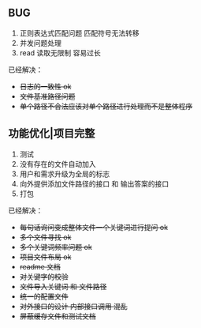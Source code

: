 ## BUG

1. 正则表达式匹配问题 匹配符号无法转移
2. 并发问题处理
3. read 读取无限制 容易过长

已经解决：

- ~~日志的一致性 ok~~
- ~~文件基准路径问题~~
- ~~单个路径不合法应该对单个路径进行处理而不是整体程序~~

## 功能优化|项目完整

1. 测试
2. 没有存在的文件自动加入
3. 用户和需求升级为全局的标志
4. 向外提供添加文件路径的接口 和 输出答案的接口
5. 打包

已经解决：

- ~~每句话询问变成整体文件一个关键词进行提问 ok~~
- ~~多个文件寻找 ok~~
- ~~多个关键词频率问题 ok~~
- ~~项目文件布局 ok~~
- ~~readme 文档~~
- ~~对关键字的校验~~
- ~~文件导入关键词 和 文件路径~~
- ~~统一的配置文件~~
- ~~对外接口的设计 内部接口调用 混乱~~
- ~~屏蔽缓存文件和测试文档~~
